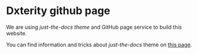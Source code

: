 # Dxterity github page
We are using *just-the-docs theme* and GitHub page service to build this website.

You can find information and tricks about *just-the-docs* theme on [this page](https://just-the-docs.github.io/just-the-docs/).
